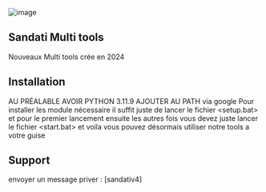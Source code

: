 ![image](https://cdn.discordapp.com/attachments/1264571412988039260/1264581164052643882/image.png?ex=669e647c&is=669d12fc&hm=949cceab8e655d4904a1ab78998d28fad6653506e0b0fb659de9049e520a0598&)

## Sandati Multi tools
 Nouveaux Multi tools crée en 2024 


## Installation 
AU PRÉALABLE AVOIR PYTHON 3.11.9 AJOUTER AU PATH via google
Pour installer les module nécessaire il suffit juste de lancer le fichier <setup.bat> et pour le premier lancement ensuite les autres fois vous devez juste lancer le fichier <start.bat> et voila vous pouvez désormais utiliser notre tools a votre guise 


## Support
envoyer un message priver  : [sandativ4]

